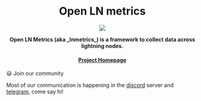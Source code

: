 <div align="center">
  <h1>Open LN metrics</h1>

  <img src="https://github.com/OpenLNMetrics/lnmetrics.icons/blob/main/current/res/mipmap-xxxhdpi/ic_launcher.png" />

  <p>
    <strong> Open LN Metrics (aka _lnmetrics_) is a framework to collect data across lightning nodes. </strong>
  </p>

  <h4>
    <a href="https://github.com/LNOpenMetrics">Project Homepage</a>
  </h4>
</div>

:smiley: Join our community

Most of our communication is happening in the [discord](https://discord.gg/psYCXjcZQq) server and [telegram](https://t.me/+wztcq1k_rT4yMjFk), come say hi!

